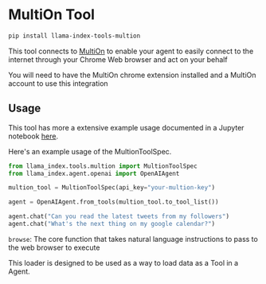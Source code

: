 # MultiOn Tool

```bash
pip install llama-index-tools-multion
```

This tool connects to [MultiOn](https://www.multion.ai/) to enable your agent to easily
connect to the internet through your Chrome Web browser and act on your behalf

You will need to have the MultiOn chrome extension installed and a MultiOn account
to use this integration

## Usage

This tool has more a extensive example usage documented in a Jupyter notebook [here](https://github.com/run-llama/llama_index/blob/main/llama-index-integrations/tools/llama-index-tools-multion/examples/multion.ipynb).

Here's an example usage of the MultionToolSpec.

```python
from llama_index.tools.multion import MultionToolSpec
from llama_index.agent.openai import OpenAIAgent

multion_tool = MultionToolSpec(api_key="your-multion-key")

agent = OpenAIAgent.from_tools(multion_tool.to_tool_list())

agent.chat("Can you read the latest tweets from my followers")
agent.chat("What's the next thing on my google calendar?")
```

`browse`: The core function that takes natural language instructions to pass to the web browser to execute

This loader is designed to be used as a way to load data as a Tool in a Agent.
